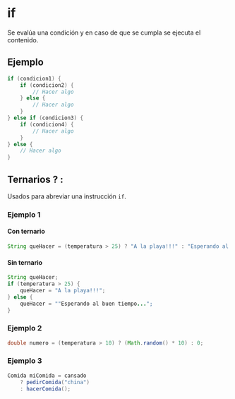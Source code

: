 # if

Se evalúa una condición y en caso de que se cumpla se ejecuta el contenido.

## Ejemplo

```java
if (condicion1) {
    if (condicion2) {
        // Hacer algo
    } else {
        // Hacer algo
    }
} else if (condicion3) {
    if (condicion4) {
        // Hacer algo
    }
} else {
    // Hacer algo
}
```

## Ternarios ? :

Usados para abreviar una instrucción `if`.

### Ejemplo 1

#### Con ternario

```java
String queHacer = (temperatura > 25) ? "A la playa!!!" : "Esperando al buen tiempo...";
```

#### Sin ternario

```java
String queHacer;
if (temperatura > 25) {
    queHacer = "A la playa!!!";
} else {
    queHacer = ""Esperando al buen tiempo...";
}
```

### Ejemplo 2

```java
double numero = (temperatura > 10) ? (Math.random() * 10) : 0;
```

### Ejemplo 3

```java
Comida miComida = cansado 
    ? pedirComida("china") 
    : hacerComida(); 
```